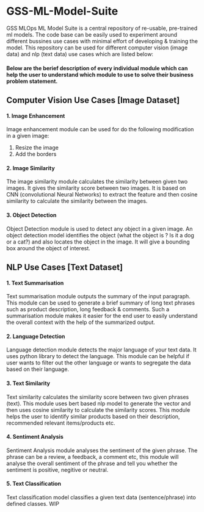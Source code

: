# GSS-ML-Model-Suite
GSS MLOps ML Model Suite is a central repository of re-usable, pre-trained ml models. The code base can be easily used to experiment around different bussines use cases with minimal effort of developing & training the model. This repository can be used for different computer vision (image data) and nlp (text data) use cases which are listed below:

#### Below are the berief description of every individual module which can help the user to understand which module to use to solve their business problem statement.

## Computer Vision Use Cases [Image Dataset]
#### 1. Image Enhancement
Image enhancement module can be used for do the following modification in a given image: 
1. Resize the image
2. Add the borders 
#### 2. Image Similarity
The image similarity module calculates the similarity between given two images. It gives the similarity score between two images. It is based on CNN (convolutional Neural Networks) to extract the feature and then cosine similarity to calculate the similarity between the images.

#### 3. Object Detection
Object Detection module is used to detect any object in a given image. An object detection model identifies the object (what the object is ? Is it a dog or a cat?) and also locates the object in the image. It will give a bounding box around the object of interest. <Add an example image>
## NLP Use Cases [Text Dataset]
#### 1. Text Summarisation
Text summarisation module outputs the summary of the input paragraph. This module can be used to generate a brief summary of long text phrases such as product description, long feedback & comments. Such a summarisation module makes it easier for the end user to easily understand the overall context with the help of the summarized output. 
#### 2. Language Detection
 Language detection module detects the major language of your text data. It uses python library to detect the language. This module can be helpful if user wants to filter out the other language or wants to segregate the data based on their language.
#### 3. Text Similarity
Text similarity calculates the similarity score between two given phrases (text). This module uses bert based nlp model to generate the vector and then uses cosine similarity to calculate the similarity scores. This module helps the user to identify similar products based on their description, recommended relevant items/products etc.
#### 4. Sentiment Analysis
Sentiment Analysis module analyses the sentiment of the given phrase. The phrase can be a review, a feedback, a comment etc, this module will analyse the overall sentiment of the phrase and tell you whether the sentiment is positive, negitive or neutral. 
#### 5. Text Classification
Text classification model classifies a given text data (sentence/phrase) into defined classes. WIP
